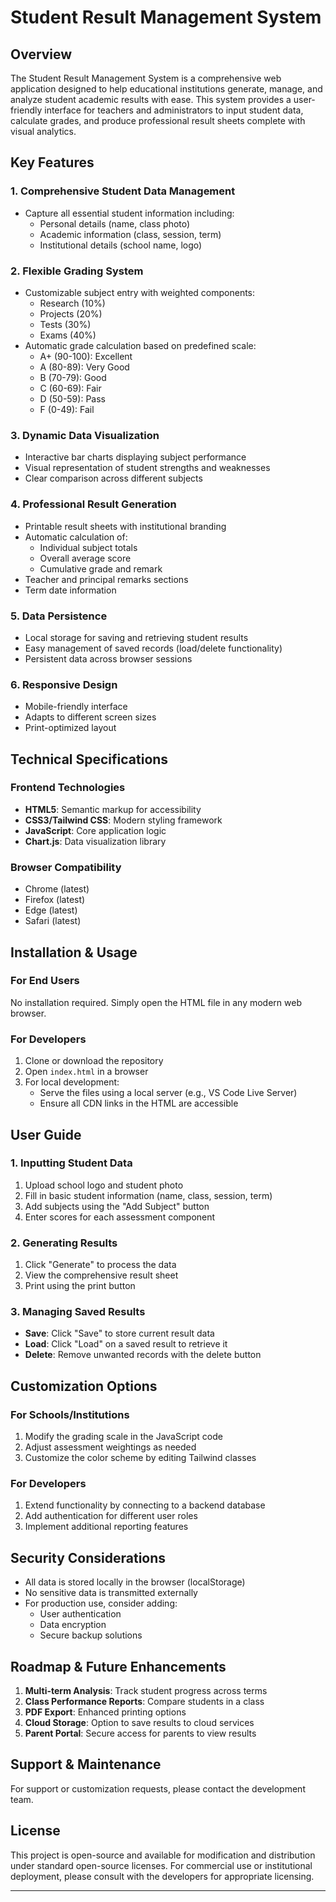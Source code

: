 # Student Result Management System

## Overview

The Student Result Management System is a comprehensive web application designed to help educational institutions generate, manage, and analyze student academic results with ease. This system provides a user-friendly interface for teachers and administrators to input student data, calculate grades, and produce professional result sheets complete with visual analytics.

## Key Features

### 1. **Comprehensive Student Data Management**
- Capture all essential student information including:
  - Personal details (name, class photo)
  - Academic information (class, session, term)
  - Institutional details (school name, logo)

### 2. **Flexible Grading System**
- Customizable subject entry with weighted components:
  - Research (10%)
  - Projects (20%)
  - Tests (30%)
  - Exams (40%)
- Automatic grade calculation based on predefined scale:
  - A+ (90-100): Excellent
  - A (80-89): Very Good
  - B (70-79): Good
  - C (60-69): Fair
  - D (50-59): Pass
  - F (0-49): Fail

### 3. **Dynamic Data Visualization**
- Interactive bar charts displaying subject performance
- Visual representation of student strengths and weaknesses
- Clear comparison across different subjects

### 4. **Professional Result Generation**
- Printable result sheets with institutional branding
- Automatic calculation of:
  - Individual subject totals
  - Overall average score
  - Cumulative grade and remark
- Teacher and principal remarks sections
- Term date information

### 5. **Data Persistence**
- Local storage for saving and retrieving student results
- Easy management of saved records (load/delete functionality)
- Persistent data across browser sessions

### 6. **Responsive Design**
- Mobile-friendly interface
- Adapts to different screen sizes
- Print-optimized layout

## Technical Specifications

### Frontend Technologies
- **HTML5**: Semantic markup for accessibility
- **CSS3/Tailwind CSS**: Modern styling framework
- **JavaScript**: Core application logic
- **Chart.js**: Data visualization library

### Browser Compatibility
- Chrome (latest)
- Firefox (latest)
- Edge (latest)
- Safari (latest)

## Installation & Usage

### For End Users
No installation required. Simply open the HTML file in any modern web browser.

### For Developers
1. Clone or download the repository
2. Open `index.html` in a browser
3. For local development:
   - Serve the files using a local server (e.g., VS Code Live Server)
   - Ensure all CDN links in the HTML are accessible

## User Guide

### 1. Inputting Student Data
1. Upload school logo and student photo
2. Fill in basic student information (name, class, session, term)
3. Add subjects using the "Add Subject" button
4. Enter scores for each assessment component

### 2. Generating Results
1. Click "Generate" to process the data
2. View the comprehensive result sheet
3. Print using the print button

### 3. Managing Saved Results
- **Save**: Click "Save" to store current result data
- **Load**: Click "Load" on a saved result to retrieve it
- **Delete**: Remove unwanted records with the delete button

## Customization Options

### For Schools/Institutions
1. Modify the grading scale in the JavaScript code
2. Adjust assessment weightings as needed
3. Customize the color scheme by editing Tailwind classes

### For Developers
1. Extend functionality by connecting to a backend database
2. Add authentication for different user roles
3. Implement additional reporting features

## Security Considerations

- All data is stored locally in the browser (localStorage)
- No sensitive data is transmitted externally
- For production use, consider adding:
  - User authentication
  - Data encryption
  - Secure backup solutions

## Roadmap & Future Enhancements

1. **Multi-term Analysis**: Track student progress across terms
2. **Class Performance Reports**: Compare students in a class
3. **PDF Export**: Enhanced printing options
4. **Cloud Storage**: Option to save results to cloud services
5. **Parent Portal**: Secure access for parents to view results

## Support & Maintenance

For support or customization requests, please contact the development team.

## License

This project is open-source and available for modification and distribution under standard open-source licenses. For commercial use or institutional deployment, please consult with the developers for appropriate licensing.

---
